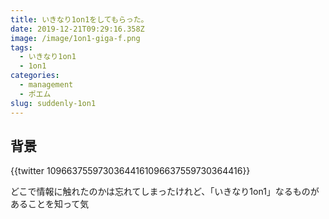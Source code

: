 ```yaml
---
title: いきなり1on1をしてもらった。
date: 2019-12-21T09:29:16.358Z
image: /image/1on1-giga-f.png
tags:
  - いきなり1on1
  - 1on1
categories:
  - management
  - ポエム
slug: suddenly-1on1
---
```

## 背景

{{twitter 10966375597303644161096637559730364416}}

どこで情報に触れたのかは忘れてしまったけれど、「いきなり1on1」なるものがあることを知って気
